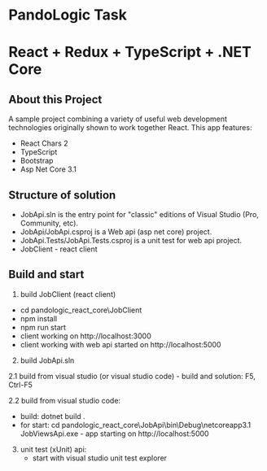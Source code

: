 # PandoLogic Task
# React + Redux + TypeScript + .NET Core

## About this Project

A sample project combining a variety of useful web development technologies originally shown to work together React.
This app features:
- React Chars 2
- TypeScript
- Bootstrap
- Asp Net Core 3.1

## Structure of solution

- JobApi.sln is the entry point for "classic" editions of Visual Studio (Pro, Community, etc).
- JobApi/JobApi.csproj is a Web api (asp net core) project.
- JobApi.Tests/JobApi.Tests.csproj is a unit test for web api project.
- JobClient - react client

## Build and start

1. build JobClient (react client)

- cd pandologic_react_core\JobClient
- npm install
- npm run start
- client working on http://localhost:3000
- client working with web api started on http://localhost:5000

2. build JobApi.sln

2.1 build from visual studio (or visual studio code)
    - build and solution: F5, Ctrl-F5

2.2 build from visual studio code:
   - build: dotnet build .
   - for start:
        cd pandologic_react_core\JobApi\bin\Debug\netcoreapp3.1
        JobViewsApi.exe
    - app starting on http://localhost:5000

3. unit test (xUnit) api:
    - start with visual studio unit test explorer